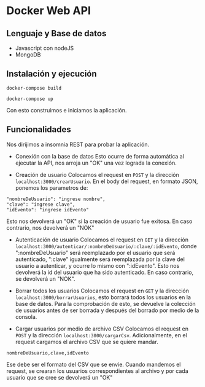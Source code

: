 # Docker Web API
## Lenguaje y Base de datos
* Javascript con nodeJS
* MongoDB
## Instalación y ejecución
```
docker-compose build
```
```
docker-compose up
```
Con esto construimos e iniciamos la aplicación.
## Funcionalidades
Nos dirijimos a insomnia REST para probar la aplicación.
* Conexión con la base de datos
Esto ocurre de forma automática al ejecutar la API, nos arroja un "OK" una vez lograda la conexión.

* Creación de usuario
Colocamos el request en ```POST``` y la dirección ```localhost:3000/crearUsuario```. En el body del request, en formato JSON, ponemos los parametros de:
```
"nombreDeUsuario": "ingrese nombre",
"clave": "ingrese clave",
"idEvento": "ingrese idEvento"
```
Esto nos devolverá un "OK" si la creación de usuario fue exitosa. En caso contrario, nos devolverá un "NOK"

* Autenticación de usuario
Colocamos el request en ```GET``` y la dirección ```localhost:3000/autenticar/:nombreDeUsuario/:clave/:idEvento```, donde ":nombreDeUsuario" será reemplazado por el usuario que será autenticado, ":clave" igualmente será reemplazada por la clave del usuario a autenticar, y ocurre lo mismo con ":idEvento".
Esto nos devolverá la id del usuario que ha sido autenticado. En caso contrario, se devolverá un "NOK".

* Borrar todos los usuarios
Colocamos el request en ```GET``` y la dirección ```localhost:3000/borrarUsuarios```, esto borrará todos los usuarios en la base de datos. Para la comprobación de esto, se devuelve la colección de usuarios antes de ser borrada y después del borrado por medio de la consola.

* Cargar usuarios por medio de archivo CSV
Colocamos el request en ```POST``` y la dirección ```localhost:3000/cargarCsv```. Adicionalmente, en el request cargamos el archivo CSV que se quiere mandar.
```
nombreDeUsuario,clave,idEvento
```
Ese debe ser el formato del CSV que se envie.
Cuando mandemos el request, se crearan los usuarios correspondientes al archivo y por cada usuario que se cree se devolverá un "OK"
